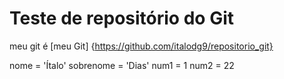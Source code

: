 # Teste de repositório do Git

meu git é [meu Git] {https://github.com/italodg9/repositorio_git}

nome = 'Ítalo'
sobrenome = 'Dias'
num1 = 1
num2 = 22